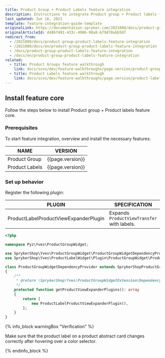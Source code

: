 ```yaml
---
title: Product Group + Product Labels feature integration
description: Instructions to integrate Product group + Product labels feature into a Spryker project.
last_updated: Jun 16, 2021
template: feature-integration-guide-template
originalLink: https://documentation.spryker.com/2021080/docs/product-group-product-labels-feature-integration
originalArticleId: d4867491-433c-4986-98a8-679d70abb507
redirect_from:
  - /2021080/docs/product-group-product-labels-feature-integration
  - /2021080/docs/en/product-group-product-labels-feature-integration
  - /docs/product-group-product-labels-feature-integration
  - /docs/en/product-group-product-labels-feature-integration
related:
  - title: Product Groups feature walkthrough
    link: docs/scos/dev/feature-walkthroughs/page.version/product-groups-feature-walkthrough.html
  - title: Product Labels feature walkthrough
    link: docs/scos/dev/feature-walkthroughs/page.version/product-labels-feature-walkthrough.html
---
```


## Install feature core

Follow the steps below to install Product group + Product labels feature core.

### Prerequisites

To start feature integration, overview and install the necessary features:

| NAME | VERSION |
| --- | --- |
| Product Group | {{page.version}} |
| Product Labels | {{page.version}} |


### Set up behavior

Register the following plugin:

| PLUGIN | SPECIFICATION | PREREQUISITES | NAMESPACE |
| --- | --- | --- | --- |
| ProductLabelProductViewExpanderPlugin | Expands `ProductViewTransfer` with labels. | None | SprykerShop\Yves\ProductLabelWidget\Plugin\ProductGroupWidget |


```php
<?php

namespace Pyz\Yves\ProductGroupWidget;

use SprykerShop\Yves\ProductGroupWidget\ProductGroupWidgetDependencyProvider as SprykerShopProductGroupWidgetDependencyProvider;
use SprykerShop\Yves\ProductLabelWidget\Plugin\ProductGroupWidget\ProductLabelProductViewExpanderPlugin;

class ProductGroupWidgetDependencyProvider extends SprykerShopProductGroupWidgetDependencyProvider
{
    /**
     * @return \SprykerShop\Yves\ProductGroupWidgetExtension\Dependency\Plugin\ProductViewExpanderPluginInterface[]
     */
    protected function getProductViewExpanderPlugins(): array
    {
        return [
            new ProductLabelProductViewExpanderPlugin(),
        ];
    }
}
```

{% info_block warningBox "Verification" %}

Make sure that the product label on a product abstract card changes correctly after hovering over a color selector.

{% endinfo_block %}
